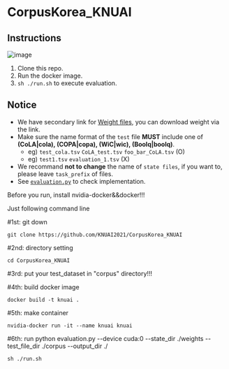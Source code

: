 # CorpusKorea_KNUAI

## Instructions
![image](https://user-images.githubusercontent.com/31720981/140687490-9adafed7-f08a-40c2-91a6-51b85a464bb2.png)
1. Clone this repo.
2. Run the docker image.
3. `sh ./run.sh` to execute evaluation.

## Notice
- We have secondary link for [Weight files](https://drive.google.com/drive/folders/1P8H6tUI0uEV3wK9ZM_NIvhHYsn8c600s?usp=sharing), you can download weight via the link.
- Make sure the name format of the `test` file **MUST** include one of **(CoLA|cola), (COPA|copa), (WiC|wic), (Boolq|boolq)**.
  - eg) `test_cola.tsv` `CoLA_test.tsv` `foo_bar_CoLA.tsv` (O)
  - eg) `test1.tsv` `evaluation_1.tsv` (X)
- We recommand **not to change** the name of `state files`, if you want to, please leave `task_prefix` of files.
- See [`evaluation.py`](https://github.com/KNUAI2021/CorpusKorea_KNUAI/blob/main/evaluation.py#L373) to check implementation.

Before you run, install nvidia-docker&&docker!!!

Just following command line

#1st: git down
```
git clone https://github.com/KNUAI2021/CorpusKorea_KNUAI
```
#2nd: directory setting
```
cd CorpusKorea_KNUAI
```
#3rd: put your test_dataset in "corpus" directory!!!

#4th: build docker image
```
docker build -t knuai .
```
#5th: make container
```
nvidia-docker run -it --name knuai knuai
```
#6th: run python evaluation.py --device cuda:0 --state_dir ./weights --test_file_dir ./corpus --output_dir ./
```
sh ./run.sh
```
